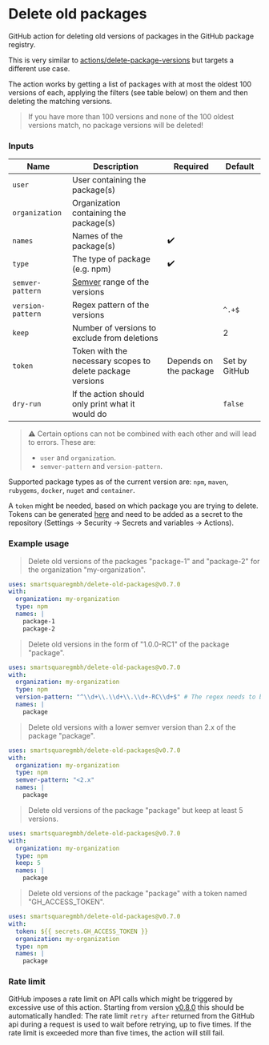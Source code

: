 # Delete old packages

GitHub action for deleting old versions of packages in the GitHub package registry.

This is very similar to [actions/delete-package-versions](https://github.com/actions/delete-package-versions)
but targets a different use case.

The action works by getting a list of packages with at most the oldest 100 versions of each, applying the filters (see
table below) on them and then deleting the matching versions.

> If you have more than 100 versions and none of the 100 oldest versions match, no package versions will be deleted!

### Inputs

| Name              | Description                                                | Required               | Default       |
| ----------------- | ---------------------------------------------------------- | ---------------------- | ------------- |
| `user`            | User containing the package(s)                             |                        |               |
| `organization`    | Organization containing the package(s)                     |                        |               |
| `names`           | Names of the package(s)                                    | :heavy_check_mark:     |               |
| `type`            | The type of package (e.g. npm)                             | :heavy_check_mark:     |               |
| `semver-pattern`  | [Semver](https://semver.org) range of the versions         |                        |               |
| `version-pattern` | Regex pattern of the versions                              |                        | `^.+$`        |
| `keep`            | Number of versions to exclude from deletions               |                        | 2             |
| `token`           | Token with the necessary scopes to delete package versions | Depends on the package | Set by GitHub |
| `dry-run`         | If the action should only print what it would do           |                        | `false`       |

> :warning: Certain options can not be combined with each other and will lead to errors. These are:
>
> - `user` and `organization`.
> - `semver-pattern` and `version-pattern`.

Supported package types as of the current version are: `npm`, `maven`, `rubygems`, `docker`, `nuget` and `container`.

A `token` might be needed, based on which package you are trying to delete. Tokens can be
generated [here](https://github.com/settings/tokens) and need to be added as a secret to the repository
(Settings -> Security -> Secrets and variables -> Actions).

### Example usage

> Delete old versions of the packages "package-1" and "package-2" for the organization "my-organization".

```yaml
uses: smartsquaregmbh/delete-old-packages@v0.7.0
with:
  organization: my-organization
  type: npm
  names: |
    package-1
    package-2
```

> Delete old versions in the form of "1.0.0-RC1" of the package "package".

```yaml
uses: smartsquaregmbh/delete-old-packages@v0.7.0
with:
  organization: my-organization
  type: npm
  version-pattern: "^\\d+\\.\\d+\\.\\d+-RC\\d+$" # The regex needs to be escaped!
  names: |
    package
```

> Delete old versions with a lower semver version than 2.x of the package "package".

```yaml
uses: smartsquaregmbh/delete-old-packages@v0.7.0
with:
  organization: my-organization
  type: npm
  semver-pattern: "<2.x"
  names: |
    package
```

> Delete old versions of the package "package" but keep at least 5 versions.

```yaml
uses: smartsquaregmbh/delete-old-packages@v0.7.0
with:
  organization: my-organization
  type: npm
  keep: 5
  names: |
    package
```

> Delete old versions of the package "package" with a token named "GH_ACCESS_TOKEN".

```yaml
uses: smartsquaregmbh/delete-old-packages@v0.7.0
with:
  token: ${{ secrets.GH_ACCESS_TOKEN }}
  organization: my-organization
  type: npm
  names: |
    package
```

### Rate limit

GitHub imposes a rate limit on API calls which might be triggered by excessive use of this action. Starting from version
[v0.8.0](https://github.com/SmartsquareGmbH/delete-old-packages/releases/tag/v0.8.0) this should be automatically
handled: The rate limit `retry after` returned from the GitHub api during a request is used to wait before retrying, up
to five times. If the rate limit is exceeded more than five times, the action will still fail.
